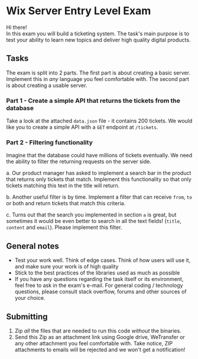 # Wix Server Entry Level Exam

Hi there!  
In this exam you will build a ticketing system.
The task's main purpose is to test your ability to learn new topics and deliver high quality digital products. 

## Tasks

The exam is split into 2 parts. The first part is about creating a basic server. Implement this in *any* language you feel comfortable with. The second part is about creating a usable server.

### Part 1 - Create a simple API that returns the tickets from the database

Take a look at the attached `data.json` file - it contains 200 tickets. We would like you to create a simple API with a `GET` endpoint at `/tickets`. 

### Part 2 - Filtering functionality 

Imagine that the database could have millions of tickets eventually. We need the ability to filter the returning requests on the server side.

a. Our product manager has asked to implement a search bar in the product that returns only tickets that match. Implement this functionality so that only tickets matching this text in the title will return.

b. Another useful filter is by time. Implement a filter that can receive `from`, `to` or both and return tickets that match this criteria.

c. Turns out that the search you implemented in section `a` is great, but sometimes it would be even better to search in all the text fields! (`title`, `content` and `email`). Please implement this filter.

## General notes
- Test your work well. Think of edge cases. Think of how users will use it, and make sure your work is of high quality
- Stick to the best practices of the libraries used as much as possible
- If you have any questions regarding the task itself or its environment, feel free to ask in the exam's e-mail. For general coding / technology questions, please consult stack overflow, forums and other sources of your choice.


## Submitting

1. Zip *all* the files that are needed to run this code *without* the binaries.
2. Send this Zip as an attachment link using Google drive, WeTransfer or any other attachment you feel comfortable with. Take notice, ZIP attachments to emails will be rejected and we won't get a notification!